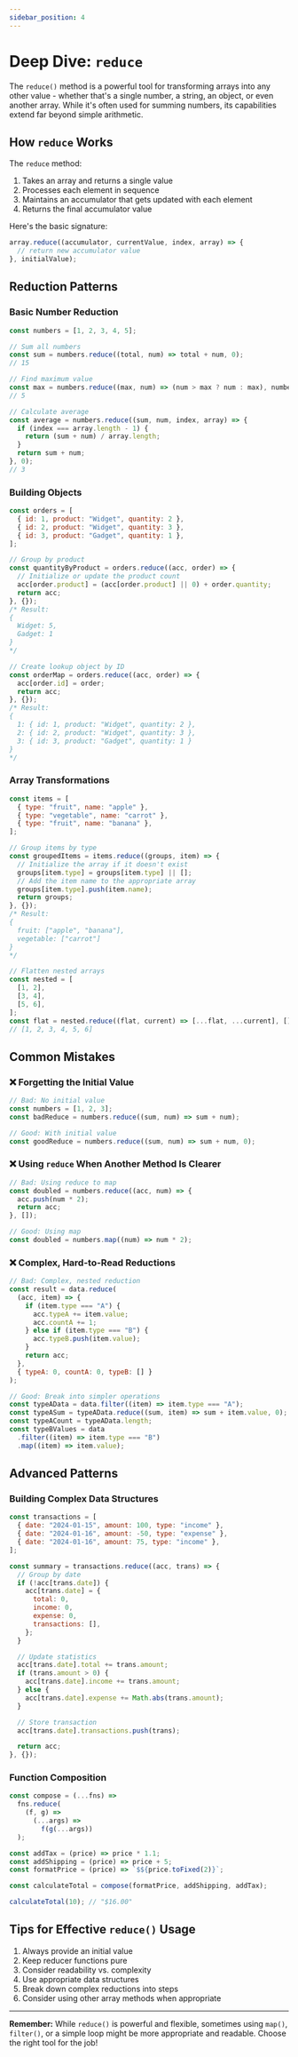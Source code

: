 ```yaml
---
sidebar_position: 4
---
```


# Deep Dive: `reduce`

The `reduce()` method is a powerful tool for transforming arrays into any other value - whether that's a single number, a string, an object, or even another array. While it's often used for summing numbers, its capabilities extend far beyond simple arithmetic.

## How `reduce` Works

The `reduce` method:

1. Takes an array and returns a single value
2. Processes each element in sequence
3. Maintains an accumulator that gets updated with each element
4. Returns the final accumulator value

Here's the basic signature:

```javascript
array.reduce((accumulator, currentValue, index, array) => {
  // return new accumulator value
}, initialValue);
```

## Reduction Patterns

### Basic Number Reduction

```javascript
const numbers = [1, 2, 3, 4, 5];

// Sum all numbers
const sum = numbers.reduce((total, num) => total + num, 0);
// 15

// Find maximum value
const max = numbers.reduce((max, num) => (num > max ? num : max), numbers[0]);
// 5

// Calculate average
const average = numbers.reduce((sum, num, index, array) => {
  if (index === array.length - 1) {
    return (sum + num) / array.length;
  }
  return sum + num;
}, 0);
// 3
```

### Building Objects

```javascript
const orders = [
  { id: 1, product: "Widget", quantity: 2 },
  { id: 2, product: "Widget", quantity: 3 },
  { id: 3, product: "Gadget", quantity: 1 },
];

// Group by product
const quantityByProduct = orders.reduce((acc, order) => {
  // Initialize or update the product count
  acc[order.product] = (acc[order.product] || 0) + order.quantity;
  return acc;
}, {});
/* Result:
{
  Widget: 5,
  Gadget: 1
}
*/

// Create lookup object by ID
const orderMap = orders.reduce((acc, order) => {
  acc[order.id] = order;
  return acc;
}, {});
/* Result:
{
  1: { id: 1, product: "Widget", quantity: 2 },
  2: { id: 2, product: "Widget", quantity: 3 },
  3: { id: 3, product: "Gadget", quantity: 1 }
}
*/
```

### Array Transformations

```javascript
const items = [
  { type: "fruit", name: "apple" },
  { type: "vegetable", name: "carrot" },
  { type: "fruit", name: "banana" },
];

// Group items by type
const groupedItems = items.reduce((groups, item) => {
  // Initialize the array if it doesn't exist
  groups[item.type] = groups[item.type] || [];
  // Add the item name to the appropriate array
  groups[item.type].push(item.name);
  return groups;
}, {});
/* Result:
{
  fruit: ["apple", "banana"],
  vegetable: ["carrot"]
}
*/

// Flatten nested arrays
const nested = [
  [1, 2],
  [3, 4],
  [5, 6],
];
const flat = nested.reduce((flat, current) => [...flat, ...current], []);
// [1, 2, 3, 4, 5, 6]
```

## Common Mistakes

### ❌ Forgetting the Initial Value

```javascript
// Bad: No initial value
const numbers = [1, 2, 3];
const badReduce = numbers.reduce((sum, num) => sum + num);

// Good: With initial value
const goodReduce = numbers.reduce((sum, num) => sum + num, 0);
```

### ❌ Using `reduce` When Another Method Is Clearer

```javascript
// Bad: Using reduce to map
const doubled = numbers.reduce((acc, num) => {
  acc.push(num * 2);
  return acc;
}, []);

// Good: Using map
const doubled = numbers.map((num) => num * 2);
```

### ❌ Complex, Hard-to-Read Reductions

```javascript
// Bad: Complex, nested reduction
const result = data.reduce(
  (acc, item) => {
    if (item.type === "A") {
      acc.typeA += item.value;
      acc.countA += 1;
    } else if (item.type === "B") {
      acc.typeB.push(item.value);
    }
    return acc;
  },
  { typeA: 0, countA: 0, typeB: [] }
);

// Good: Break into simpler operations
const typeAData = data.filter((item) => item.type === "A");
const typeASum = typeAData.reduce((sum, item) => sum + item.value, 0);
const typeACount = typeAData.length;
const typeBValues = data
  .filter((item) => item.type === "B")
  .map((item) => item.value);
```

## Advanced Patterns

### Building Complex Data Structures

```javascript
const transactions = [
  { date: "2024-01-15", amount: 100, type: "income" },
  { date: "2024-01-16", amount: -50, type: "expense" },
  { date: "2024-01-16", amount: 75, type: "income" },
];

const summary = transactions.reduce((acc, trans) => {
  // Group by date
  if (!acc[trans.date]) {
    acc[trans.date] = {
      total: 0,
      income: 0,
      expense: 0,
      transactions: [],
    };
  }

  // Update statistics
  acc[trans.date].total += trans.amount;
  if (trans.amount > 0) {
    acc[trans.date].income += trans.amount;
  } else {
    acc[trans.date].expense += Math.abs(trans.amount);
  }

  // Store transaction
  acc[trans.date].transactions.push(trans);

  return acc;
}, {});
```

### Function Composition

```javascript
const compose = (...fns) =>
  fns.reduce(
    (f, g) =>
      (...args) =>
        f(g(...args))
  );

const addTax = (price) => price * 1.1;
const addShipping = (price) => price + 5;
const formatPrice = (price) => `$${price.toFixed(2)}`;

const calculateTotal = compose(formatPrice, addShipping, addTax);

calculateTotal(10); // "$16.00"
```

## Tips for Effective `reduce()` Usage

1. Always provide an initial value
2. Keep reducer functions pure
3. Consider readability vs. complexity
4. Use appropriate data structures
5. Break down complex reductions into steps
6. Consider using other array methods when appropriate

---

**Remember:** While `reduce()` is powerful and flexible, sometimes using `map()`, `filter()`, or a simple loop might be more appropriate and readable. Choose the right tool for the job!
